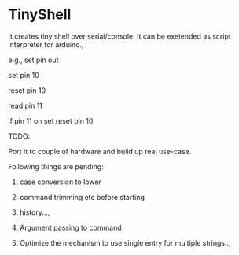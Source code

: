 # TinyShell
It creates tiny shell over serial/console.
It can be exetended as script interpreter for arduino.,


e.g.,
set pin out

set pin 10

reset pin 10

read pin 11

if pin 11 on set reset pin 10

TODO:

Port it to couple of hardware and build up real use-case.

Following things are pending:

1)  case conversion to lower

2)  command trimming etc before starting

3)	history...,

4)  Argument passing to command

5)	Optimize the mechanism to use single entry for multiple strings..,
